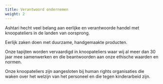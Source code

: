```yaml
---
title: Verantwoord ondernemen
weight: 2
---
```


Ashtari hecht veel belang aan eerlijke en verantwoorde handel met knoopateliers in de landen van oorsprong.

Eerlijk zaken doen met duurzame, handgemaakte producten.

Onze tapijten worden vervaardigd in knoopateliers waar wij al meer dan 30 jaar mee samenwerken en die beantwoorden aan onze ethische waarden en normen.

Onze knoopateliers zijn aangesloten bij human rights organisaties die waken over het welzijn van het personeel en die tegen kinderarbeid zijn.

